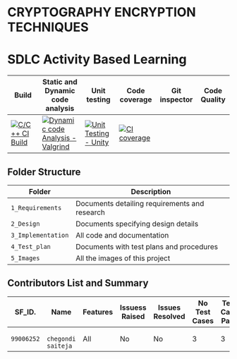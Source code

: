 # CRYPTOGRAPHY ENCRYPTION TECHNIQUES 
# SDLC Activity Based Learning

| Build | Static and Dynamic code analysis       | Unit testing |Code coverage |Git inspector | Code Quality|
|-------------|--------------------------------------------------------------|------------|-------------|----------------|----------------------------------------|
[![C/C++ CI Build](https://github.com/chsaitejltts/project-0001/actions/workflows/bulid.yml/badge.svg)](https://github.com/chsaitejltts/project-0001/actions/workflows/bulid.yml)|[![Dynamic code Analysis - Valgrind](https://github.com/chsaitejltts/project-0001/actions/workflows/valgrind.yml/badge.svg)](https://github.com/chsaitejltts/project-0001/actions/workflows/valgrind.yml)|[![Unit Testing - Unity](https://github.com/chsaitejltts/project-0001/actions/workflows/unitytest.yml/badge.svg)](https://github.com/chsaitejltts/project-0001/actions/workflows/unitytest.yml)|[![CI coverage](https://github.com/chsaitejltts/project-0001/actions/workflows/coverage.yml/badge.svg)](https://github.com/chsaitejltts/project-0001/actions/workflows/coverage.yml)|


## Folder Structure

Folder             | Description
-------------------| -----------------------------------------
`1_Requirements`   | Documents detailing requirements and research
`2_Design`         | Documents specifying design details
`3_Implementation` | All code and documentation
`4_Test_plan`      | Documents with test plans and procedures
`5_Images`         | All the images of this project

## Contributors List and Summary


SF_ID. |  Name   |    Features    | Issuess Raised |Issues Resolved|No Test Cases|Test Case Pass
-------|---------|----------------|----------------|---------------|-------------|--------------
`99006252` | ` chegondi saiteja`  | All |  No     |  No   | 3  |3    |
